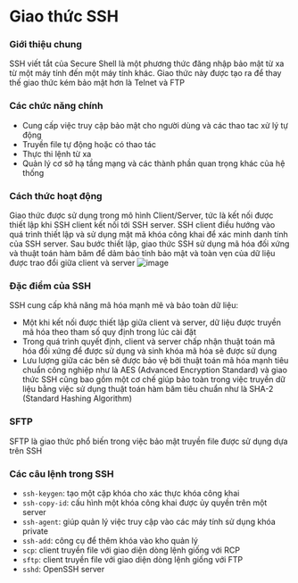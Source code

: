 # Giao thức SSH
### Giới thiệu chung
SSH viết tắt của Secure Shell là một phương thức đăng nhập bảo mật từ xa từ một máy tính đến một máy tính khác. Giao thức này được tạo ra để thay thế giao thức kém bảo mật hơn là Telnet và FTP

### Các chức năng chính
- Cung cấp việc truy cập bảo mật cho người dùng và các thao tac xử lý tự động
- Truyền file tự động hoặc có thao tác
- Thực thi lệnh từ xa
- Quản lý cơ sở hạ tầng mạng và các thành phần quan trọng khác của hệ thống

### Cách thức hoạt động
Giao thức được sử dụng trong mô hình Client/Server, tức là kết nối được thiết lập khi SSH client kết nối tới SSH server. SSH client điều hướng vào quá trình thiết lập và sử dụng mật mã khóa công khai để xác minh danh tính của SSH server. Sau bước thiết lập, giao thức SSH sử dụng mã hóa đối xứng và thuật toán hàm băm để dảm bảo tính bảo mật và toàn vẹn của dữ liệu được trao đổi giữa client và server
![image](https://www.ssh.com/hs-fs/hubfs/SSH_Client_Server.png?width=556&name=SSH_Client_Server.png)

### Đặc điểm của SSH
SSH cung cấp khả năng mã hóa mạnh mẽ và bảo toàn dữ liệu:
- Một khi kết nối được thiết lập giữa client và server, dữ liệu được truyền mã hóa theo tham số quy định trong lúc cài đặt
- Trong quá trình quyết định, client và server chấp nhận thuật toán mã hóa đối xứng để được sử dụng và sinh khóa mã hóa sẽ được sử dụng
- Lưu lượng  giữa các bên sẽ được bảo vệ bởi thuật toán mã hóa mạnh tiêu chuẩn công nghiệp như là AES (Advanced Encryption Standard) và giao thức SSH cũng bao gồm một cơ chế giúp bảo toàn trong việc truyền dữ liệu bằng việc sử dụng thuật toán hàm băm tiêu chuẩn như là SHA-2 (Standard Hashing Algorithm)

### SFTP
SFTP là giao thức phổ biến trong việc bảo mật truyền file được sử dụng dựa trên SSH

### Các câu lệnh trong SSH
- ```ssh-keygen```: tạo một cặp khóa cho xác thực khóa công khai
- ```ssh-copy-id```: cấu hình một khóa công khai được ủy quyền trên một server
- ```ssh-agent```: giúp quản lý việc truy cập vào các máy tính sử dụng khóa private
- ```ssh-add```: công cụ để thêm khóa vào kho quản lý
- ```scp```: client truyền file với giao diện dòng lệnh giống với RCP
- ```sftp```: client truyền file với giao diện dòng lệnh giống với FTP
- ```sshd```: OpenSSH server